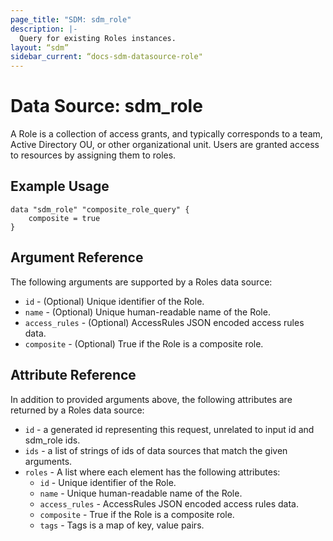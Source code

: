 ```yaml
---
page_title: "SDM: sdm_role"
description: |-
  Query for existing Roles instances.
layout: “sdm”
sidebar_current: “docs-sdm-datasource-role"
---
```

# Data Source: sdm_role

A Role is a collection of access grants, and typically corresponds to a team, Active Directory OU, or other organizational unit. Users are granted access to resources by assigning them to roles.
## Example Usage

```hcl
data "sdm_role" "composite_role_query" {
    composite = true
}
```
## Argument Reference
The following arguments are supported by a Roles data source:
* `id` - (Optional) Unique identifier of the Role.
* `name` - (Optional) Unique human-readable name of the Role.
* `access_rules` - (Optional) AccessRules JSON encoded access rules data.
* `composite` - (Optional) True if the Role is a composite role.
## Attribute Reference
In addition to provided arguments above, the following attributes are returned by a Roles data source:
* `id` - a generated id representing this request, unrelated to input id and sdm_role ids.
* `ids` - a list of strings of ids of data sources that match the given arguments.
* `roles` - A list where each element has the following attributes:
	* `id` - Unique identifier of the Role.
	* `name` - Unique human-readable name of the Role.
	* `access_rules` - AccessRules JSON encoded access rules data.
	* `composite` - True if the Role is a composite role.
	* `tags` - Tags is a map of key, value pairs.
